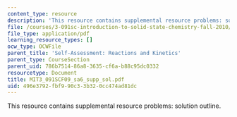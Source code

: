 ```yaml
---
content_type: resource
description: 'This resource contains supplemental resource problems: solution outline.'
file: /courses/3-091sc-introduction-to-solid-state-chemistry-fall-2010/496e3792fbf990c33b320cc474ad81dc_MIT3_091SCF09_sa6_supp_sol.pdf
file_type: application/pdf
learning_resource_types: []
ocw_type: OCWFile
parent_title: 'Self-Assessment: Reactions and Kinetics'
parent_type: CourseSection
parent_uid: 786b7514-86a8-3635-cf6a-b88c95dc0332
resourcetype: Document
title: MIT3_091SCF09_sa6_supp_sol.pdf
uid: 496e3792-fbf9-90c3-3b32-0cc474ad81dc
---
```

This resource contains supplemental resource problems: solution outline.

